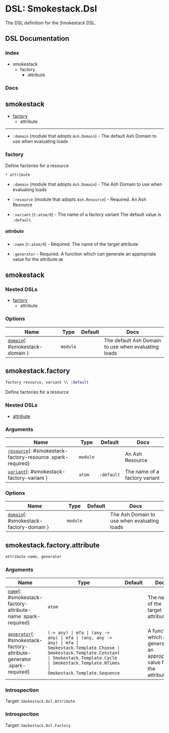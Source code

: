 <!--
This file was generated by Spark. Do not edit it by hand.
-->
# DSL: Smokestack.Dsl

The DSL definition for the Smokestack DSL.

<!--- ash-hq-hide-start --> <!--- -->

## DSL Documentation

### Index

  * smokestack
    * factory
      * attribute

### Docs

## smokestack



 * [factory](#module-factory)
   * attribute





---

* `:domain` (module that adopts `Ash.Domain`) - The default Ash Domain to use when evaluating loads



### factory

Define factories for a resource

    * attribute



* `:domain` (module that adopts `Ash.Domain`) - The Ash Domain to use when evaluating loads

* `:resource` (module that adopts `Ash.Resource`) - Required. An Ash Resource

* `:variant` (`t:atom/0`) - The name of a factory variant The default value is `:default`.



##### attribute







* `:name` (`t:atom/0`) - Required. The name of the target attribute

* `:generator` - Required. A function which can generate an appropriate value for the attribute.œ










<!--- ash-hq-hide-stop --> <!--- -->


## smokestack


### Nested DSLs
 * [factory](#smokestack-factory)
   * attribute





### Options

| Name | Type | Default | Docs |
|------|------|---------|------|
| [`domain`](#smokestack-domain){: #smokestack-domain } | `module` |  | The default Ash Domain to use when evaluating loads |



## smokestack.factory
```elixir
factory resource, variant \\ :default
```


Define factories for a resource

### Nested DSLs
 * [attribute](#smokestack-factory-attribute)




### Arguments

| Name | Type | Default | Docs |
|------|------|---------|------|
| [`resource`](#smokestack-factory-resource){: #smokestack-factory-resource .spark-required} | `module` |  | An Ash Resource |
| [`variant`](#smokestack-factory-variant){: #smokestack-factory-variant } | `atom` | `:default` | The name of a factory variant |
### Options

| Name | Type | Default | Docs |
|------|------|---------|------|
| [`domain`](#smokestack-factory-domain){: #smokestack-factory-domain } | `module` |  | The Ash Domain to use when evaluating loads |


## smokestack.factory.attribute
```elixir
attribute name, generator
```








### Arguments

| Name | Type | Default | Docs |
|------|------|---------|------|
| [`name`](#smokestack-factory-attribute-name){: #smokestack-factory-attribute-name .spark-required} | `atom` |  | The name of the target attribute |
| [`generator`](#smokestack-factory-attribute-generator){: #smokestack-factory-attribute-generator .spark-required} | `(-> any) \| mfa \| (any -> any) \| mfa \| (any, any -> any) \| mfa \| Smokestack.Template.Choose \| Smokestack.Template.Constant \| Smokestack.Template.Cycle \| Smokestack.Template.NTimes \| Smokestack.Template.Sequence` |  | A function which can generate an appropriate value for the attribute.œ |






### Introspection

Target: `Smokestack.Dsl.Attribute`




### Introspection

Target: `Smokestack.Dsl.Factory`





<style type="text/css">.spark-required::after { content: "*"; color: red !important; }</style>
